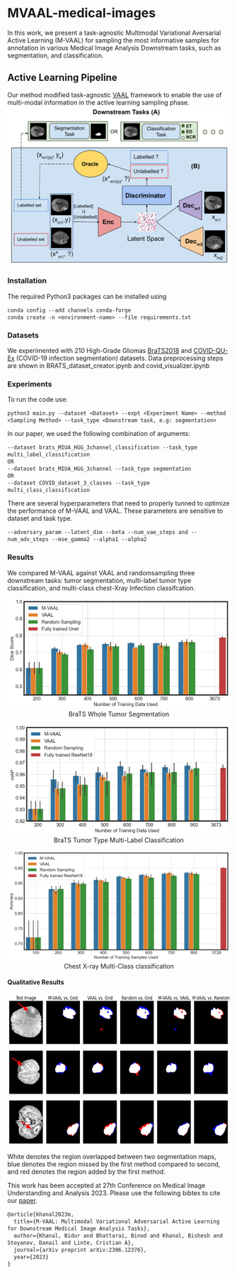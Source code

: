 # MVAAL-medical-images
In this work, we present a task-agnostic Multimodal Variational Aversarial Active Learning (M-VAAL) for sampling the most informative samples for annotation in various Medical Image Analysis Downstream tasks, such as segmentation, and classification.

## Active Learning Pipeline
Our method modified task-agnostic [VAAL](https://github.com/sinhasam/vaal) framework to enable the use of multi-modal information in the active learning sampling phase.
![pipeline](images/MVAAL_final.png)


### Installation
The required Python3 packages can be installed using 
```
conda config --add channels conda-forge
conda create -n <environment-name> --file requirements.txt
```

### Datasets 
We experimented with 210 High-Grade Gliomas [BraTS2018](https://www.kaggle.com/datasets/sanglequang/brats2018?select=MICCAI_BraTS_2018_Data_Training) and [COVID-QU-Ex](https://www.kaggle.com/datasets/cf77495622971312010dd5934ee91f07ccbcfdea8e2f7778977ea8485c1914df?select=Infection+Segmentation+Data) (COVID-19 infection
segmentation)   datasets. Data preprocessing steps are shown in BRATS_dataset_creator.ipynb and covid_visualizer.ipynb


### Experiments
To run the code use:
```
python3 main.py --dataset <Dataset> --expt <Experiment Name> --method <Sampling Method> --task_type <Downstream task, e.g: segmentation>
```

In our paper, we used the following combination of arguments:
```
--dataset brats_MIUA_HGG_3channel_classification --task_type multi_label_classification
OR 
--dataset brats_MIUA_HGG_3channel --task_type segmentation
OR
--dataset COVID_dataset_3_classes --task_type multi_class_classification

```

There are several hyperparameters that need to properly tunned to optimize the performance of M-VAAL and VAAL. These parameters are sensitive to dataset and task type.
```
--adversary_param --latent_dim --beta --num_vae_steps and --num_adv_steps --mse_gamma2 --alpha1 --alpha2
```



### Results

We compared M-VAAL against VAAL and randomsampling three downstream tasks: tumor segmentation, multi-label tumor type classification, and multi-class chest-Xray Infection classifcation.
<p align="center">
<img src="images/brats_seg.png"  width="500" height="250" /><br>
BraTS Whole Tumor Segmentation
</p>

<p align="center">
<img src="images/brats_cls.png"  width="500" height="250" /><br>
BraTS Tumor Type Multi-Label Classification
</p>

<p align="center">
<img src="images/covid_cls.png"  width="500" height="250" /><br>
Chest X-ray Multi-Class classification
</p>

#### Qualitative Results
<p align="center">
<img src="images/comparison.png"  width="700" height="340" /><br>
</p>

White denotes the region overlapped between two segmentation maps, blue denotes the region missed by the first method compared to second, and red denotes the region added by the first method. 


This work has been accepted at 27th Conference on Medical Image Understanding and Analysis 2023. Please use the following bibtex to cite our [paper](https://arxiv.org/abs/2306.12376).

```
@article{khanal2023m,
  title={M-VAAL: Multimodal Variational Adversarial Active Learning for Downstream Medical Image Analysis Tasks},
  author={Khanal, Bidur and Bhattarai, Binod and Khanal, Bishesh and Stoyanov, Danail and Linte, Cristian A},
  journal={arXiv preprint arXiv:2306.12376},
  year={2023}
}
```




